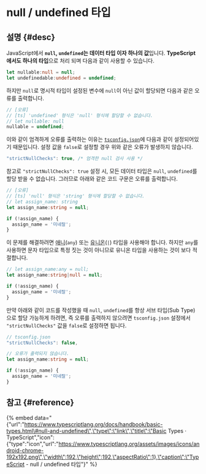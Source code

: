 # null / undefined 타입

## 설명 {#desc}

JavaScript에서 **`null`, `undefined`는 데이터 타입 이자 하나의 값**입니다. **TypeScript에서도 하나의 타입**으로 처리 되며 다음과 같이 사용할 수 있습니다.

```typescript
let nullable:null = null;
let undefinedable:undefined = undefined;
```

하지만 `null`로 명시적 타입이 설정된 변수에 `null`이 아닌 값이 할당되면 다음과 같은 오류를 출력합니다.

```typescript
// [오류]
// [ts] 'undefined' 형식은 'null' 형식에 할당할 수 없습니다.
// let nullable: null
nullable = undefined;
```

이와 같이 엄격하게 오류를 출력하는 이유는 [`tsconfig.json`](../introduction/tsconfig.md#tsconfig-json)에 다음과 같이 설정되어있기 때문입니다. 설정 값을 `false`로 설정할 경우 위와 같은 오류가 발생하지 않습니다.

```javascript
"strictNullChecks": true, /* 엄격한 null 검사 사용 */
```

참고로 `"strictNullChecks": true` 설정 시, 모든 데이터 타입은 `null`, `undefined`를 할당 받을 수 없습니다. 그러므로 아래와 같은 코드 구문은 오류를 출력합니다.

```typescript
// [오류]
// [ts] 'null' 형식은 'string' 형식에 할당할 수 없습니다.
// let assign_name: string
let assign_name:string = null;

if (!assign_name) {
  assign_name = '미네랄';
}
```

이 문제를 해결하려면 [애니](any.md)\(`any`\) 또는 [유니온](function-union-void.md)\(`|`\) 타입을 사용해야 합니다. 하지만 `any`를 사용하면 문자 타입으로 특정 짓는 것이 아니므로 유니온 타입을 사용하는 것이 보다 적절합니다.

```typescript
// let assign_name:any = null;
let assign_name:string|null = null;

if (!assign_name) {
  assign_name = '미네랄';
}
```

만약 아래와 같이 코드를 작성했을 때 `null`, `undefined`를 항상 서브 타입\(Sub Type\)으로 할당 가능하게 하려면, 즉 오류를 출력하지 않으려면 `tsconfig.json` 설정에서 `"strictNullChecks"` 값을 `false`로 설정하면 됩니다.

```javascript
// tsconfig.json
"strictNullChecks": false,
```

```typescript
// 오류가 출력되지 않습니다.
let assign_name:string = null;

if (!assign_name) {
  assign_name = '미네랄';
}
```

## 참고 {#reference}

{% embed data="{\"url\":\"https://www.typescriptlang.org/docs/handbook/basic-types.html\#null-and-undefined\",\"type\":\"link\",\"title\":\"Basic Types · TypeScript\",\"icon\":{\"type\":\"icon\",\"url\":\"https://www.typescriptlang.org/assets/images/icons/android-chrome-192x192.png\",\"width\":192,\"height\":192,\"aspectRatio\":1},\"caption\":\"TypeScript - null / undefined 타입\"}" %}

